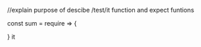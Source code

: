 //explain purpose of descibe /test/it function and expect funtions

const sum = require => {
    
}
it